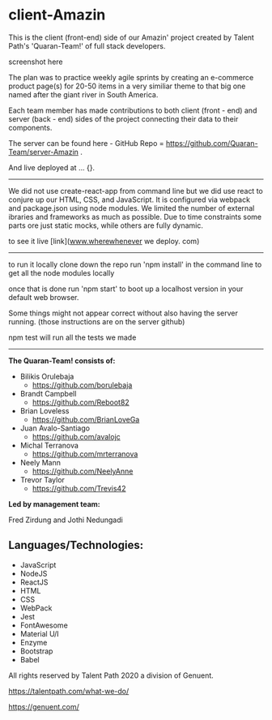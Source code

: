 # client-Amazin

This is the client (front-end) side of our Amazin' project created by Talent Path's 'Quaran-Team!' of full stack developers.


screenshot here

The plan was to practice weekly agile sprints by creating an e-commerce product page(s) for 20-50 items in a very similiar theme to that big one named after the giant river in South America.

Each team member has made contributions to both client (front - end) and server (back - end) sides of the project connecting their data to their components.

The server can be found here _-_ GitHub Repo = https://github.com/Quaran-Team/server-Amazin .

And live deployed at ... {}.

******

We did not use create-react-app from command line but we did use react to conjure up our HTML, CSS, and JavaScript.
It is configured via webpack and package.json using node modules.
We limited the number of external ibraries and frameworks as much as possible.
Due to time constraints some parts ore just static mocks, while others are fully dynamic.

to see it live
[link](www.wherewhenever we deploy. com)

******

to run it locally
clone down the repo
run 'npm install' in the command line to get all the node modules locally

once that is done run 'npm start' to boot up a localhost version in your default web browser. 

Some things might not appear correct without also having the server running. (those instructions are on the server github)

npm test will run all the tests we made

******

__The Quaran-Team! consists of:__


- Bilikis Orulebaja
    - https://github.com/borulebaja
- Brandt Campbell
    - https://github.com/Reboot82
- Brian Loveless
    - https://github.com/BrianLoveGa
- Juan Avalo-Santiago
    - https://github.com/avalojc
- Michal Terranova
    - https://github.com/mrterranova
- Neely Mann
    - https://github.com/NeelyAnne
- Trevor Taylor
    - https://github.com/Trevis42


__Led by management team:__

Fred Zirdung and Jothi Nedungadi



## **Languages/Technologies:**
- JavaScript
- NodeJS
- ReactJS
- HTML
- CSS
- WebPack
- Jest
- FontAwesome
- Material U/I
- Enzyme
- Bootstrap
- Babel

All rights reserved by Talent Path 2020
a division of Genuent.

https://talentpath.com/what-we-do/

https://genuent.com/
